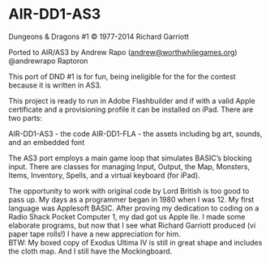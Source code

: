 AIR-DD1-AS3
===========

Dungeons & Dragons #1 © 1977-2014 Richard Garriott

Ported to AIR/AS3 by Andrew Rapo (andrew@worthwhilegames.org)
@andrewrapo
Raptoron

This port of DND #1 is for fun, being ineligible for the for the contest because it is written in AS3.

This project is ready to run in Adobe Flashbuilder and if with a valid Apple certificate and a  provisioning
profile it can be installed on iPad.  There are two parts:

AIR-DD1-AS3 - the code
AIR-DD1-FLA - the assets including bg art, sounds, and an embedded font

The AS3 port employs a main game loop that simulates BASIC’s blocking input.  There are classes for
managing Input, Output, the Map, Monsters, Items, Inventory, Spells, and a virtual keyboard (for iPad). 


The opportunity to work with original code by Lord British is too good to pass up.  My days as a programmer
began in 1980 when I was 12.  My first language was Applesoft BASIC.  After proving my dedication to coding
on a Radio Shack Pocket Computer 1, my dad got us Apple IIe.  I made some elaborate programs, but now that
I see what Richard Garriott produced (vi paper tape rolls!) I have a new appreciation for him.  
BTW: My boxed copy of Exodus Ultima IV is still in great shape and includes the cloth map.  And I still have
the Mockingboard.
